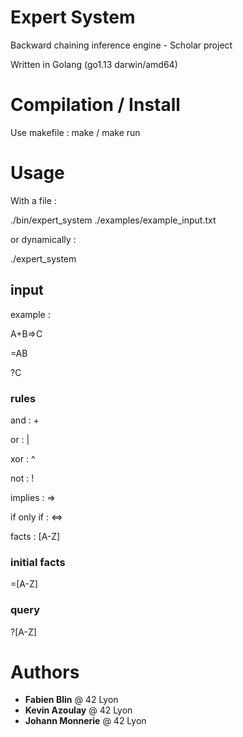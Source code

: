 # Expert System

Backward chaining inference engine - Scholar project

Written in Golang (go1.13 darwin/amd64)

# Compilation / Install

Use makefile : make / make run

# Usage

With a file :

./bin/expert_system ./examples/example_input.txt

or dynamically :

./expert_system

## input

example :

A+B=>C

=AB

?C

### rules

and : +

or : |

xor : ^

not : !

implies : =>

if only if : <=>

facts : [A-Z]

### initial facts

=[A-Z]

### query

?[A-Z]

# Authors

* **Fabien Blin** @ 42 Lyon
* **Kevin Azoulay** @ 42 Lyon
* **Johann Monnerie** @ 42 Lyon
